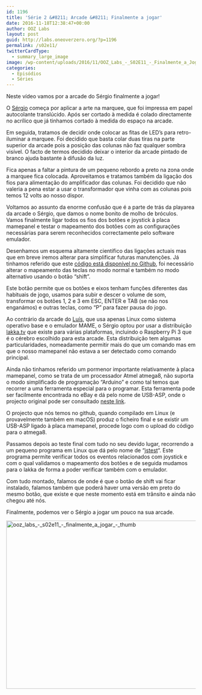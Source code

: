 ```yaml
---
id: 1196
title: 'Série 2 &#8211; Arcade &#8211; Finalmente a jogar'
date: 2016-11-18T12:38:47+00:00
author: OOZ Labs
layout: post
guid: http://labs.oneoverzero.org/?p=1196
permalink: /s02e11/
twitterCardType:
  - summary_large_image
image: /wp-content/uploads/2016/11/OOZ_Labs_-_S02E11_-_Finalmente_a_Jogar_-_Thumb.jpeg
categories:
  - Episódios
  - Séries
---
```

Neste vídeo vamos por a arcade do Sérgio finalmente a jogar!



O [Sérgio](http://labs.oneoverzero.org/series/serie-2/convidado-especial-sergio-bernardino/) começa por aplicar a arte na marquee, que foi impressa em papel autocolante translúcido. Após ser cortado à medida é colado directamente no acrílico que já tinhamos cortado à medida do espaço na arcade.

Em seguida, tratamos de decidir onde colocar as fitas de LED&#8217;s para retro-iluminar a marquee. Foi decidido que basta colar duas tiras na parte superior da arcade pois a posição das colunas não faz qualquer sombra visível. O facto de termos decidido deixar o interior da arcade pintado de branco ajuda bastante à difusão da luz.

Fica apenas a faltar a pintura de um pequeno rebordo a preto na zona onde a marquee fica colocada. Aproveitamos e tratamos também da ligação dos fios para alimentação do amplificador das colunas. Foi decidido que não valeria a pena estar a usar o transformador que vinha com as colunas pois temos 12 volts ao nosso dispor.

Voltamos ao assunto da enorme confusão que é a parte de trás da playarea da arcade o Sérgio, que damos o nome bonito de molho de bróculos. Vamos finalmente ligar todos os fios dos botões e joystick à placa mamepanel e testar o mapeamento dos botões com as configurações necessárias para serem reconhecidos correctamente pelo software emulador.

Desenhamos um esquema altamente científico das ligações actuais mas que em breve iremos alterar para simplificar futuras manutenções. Já tinhamos referido que este [código está disponível no Github](https://github.com/luisfcorreia/mamepanel), foi necessário alterar o mapeamento das teclas no modo normal e também no modo alternativo usando o botão &#8220;shift&#8221;.

Este botão permite que os botões e eixos tenham funções diferentes das habituais de jogo, usamos para subir e descer o volume de som, transformar os botões 1, 2 e 3 em ESC, ENTER e TAB (se não nos enganámos) e outras teclas, como &#8220;P&#8221; para fazer pausa do jogo.

Ao contrário da arcade do [Luís](http://labs.oneoverzero.org/equipa/luis-correia/), que usa apenas Linux como sistema operativo base e o emulador MAME, o Sérgio optou por usar a distribuição [lakka.tv](http://lakka.tv) que existe para várias plataformas, incluindo o Raspberry Pi 3 que é o cérebro escolhido para esta arcade. Esta distribuição tem algumas particularidades, nomeadamente permitir mais do que um comando mas em que o nosso mamepanel não estava a ser detectado como comando principal.

Ainda não tinhamos referido um pormenor importante relativamente à placa mamepanel, como se trata de um processador Atmel atmega8, não suporta o modo simplificado de programação &#8220;Arduino&#8221; e como tal temos que recorrer a uma ferramenta especial para o programar. Esta ferramenta pode ser facilmente encontrada no eBay e dá pelo nome de USB-ASP, onde o projecto original pode ser consultado [neste link](http://www.fischl.de/usbasp/).

O projecto que nós temos no github, quando compilado em Linux (e provavelmente também em macOS) produz o ficheiro final e se existir um USB-ASP ligado à placa mamepanel, procede logo com o upload do código para o atmega8.

Passamos depois ao teste final com tudo no seu devido lugar, recorrendo a um pequeno programa em Linux que dá pelo nome de &#8220;[jstest](https://linux.die.net/man/1/jstest)&#8220;. Este programa permite verificar todos os eventos relacionados com joystick e com o qual validamos o mapeamento dos botões e de seguida mudamos para o lakka de forma a poder verificar também com o emulador.

Com tudo montado, falamos de onde é que o botão de shift vai ficar instalado, falamos também que poderá haver uma versão em preto do mesmo botão, que existe e que neste momento está em trânsito e ainda não chegou até nós.

Finalmente, podemos ver o Sérgio a jogar um pouco na sua arcade.

[<img class="aligncenter size-large wp-image-1207" src="http://labs.oneoverzero.org/wp-content/uploads/2016/11/OOZ_Labs_-_S02E11_-_Finalmente_a_Jogar_-_Thumb-1024x576.jpeg" alt="ooz_labs_-_s02e11_-_finalmente_a_jogar_-_thumb" width="792" height="446" srcset="http://labs.oneoverzero.org/wp-content/uploads/2016/11/OOZ_Labs_-_S02E11_-_Finalmente_a_Jogar_-_Thumb-1024x576.jpeg 1024w, http://labs.oneoverzero.org/wp-content/uploads/2016/11/OOZ_Labs_-_S02E11_-_Finalmente_a_Jogar_-_Thumb-300x169.jpeg 300w, http://labs.oneoverzero.org/wp-content/uploads/2016/11/OOZ_Labs_-_S02E11_-_Finalmente_a_Jogar_-_Thumb-768x432.jpeg 768w" sizes="(max-width: 792px) 100vw, 792px" />](http://labs.oneoverzero.org/wp-content/uploads/2016/11/OOZ_Labs_-_S02E11_-_Finalmente_a_Jogar_-_Thumb.jpeg)
